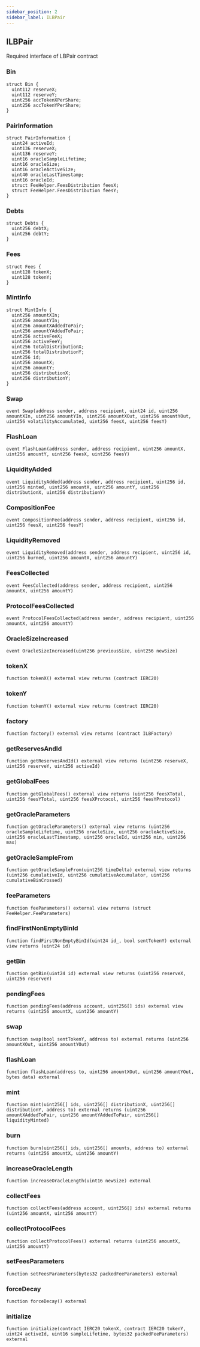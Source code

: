 ```yaml
---
sidebar_position: 2
sidebar_label: ILBPair
---
```


## ILBPair

Required interface of LBPair contract

### Bin

```solidity
struct Bin {
  uint112 reserveX;
  uint112 reserveY;
  uint256 accTokenXPerShare;
  uint256 accTokenYPerShare;
}
```

### PairInformation

```solidity
struct PairInformation {
  uint24 activeId;
  uint136 reserveX;
  uint136 reserveY;
  uint16 oracleSampleLifetime;
  uint16 oracleSize;
  uint16 oracleActiveSize;
  uint40 oracleLastTimestamp;
  uint16 oracleId;
  struct FeeHelper.FeesDistribution feesX;
  struct FeeHelper.FeesDistribution feesY;
}
```

### Debts

```solidity
struct Debts {
  uint256 debtX;
  uint256 debtY;
}
```

### Fees

```solidity
struct Fees {
  uint128 tokenX;
  uint128 tokenY;
}
```

### MintInfo

```solidity
struct MintInfo {
  uint256 amountXIn;
  uint256 amountYIn;
  uint256 amountXAddedToPair;
  uint256 amountYAddedToPair;
  uint256 activeFeeX;
  uint256 activeFeeY;
  uint256 totalDistributionX;
  uint256 totalDistributionY;
  uint256 id;
  uint256 amountX;
  uint256 amountY;
  uint256 distributionX;
  uint256 distributionY;
}
```

### Swap

```solidity
event Swap(address sender, address recipient, uint24 id, uint256 amountXIn, uint256 amountYIn, uint256 amountXOut, uint256 amountYOut, uint256 volatilityAccumulated, uint256 feesX, uint256 feesY)
```

### FlashLoan

```solidity
event FlashLoan(address sender, address recipient, uint256 amountX, uint256 amountY, uint256 feesX, uint256 feesY)
```

### LiquidityAdded

```solidity
event LiquidityAdded(address sender, address recipient, uint256 id, uint256 minted, uint256 amountX, uint256 amountY, uint256 distributionX, uint256 distributionY)
```

### CompositionFee

```solidity
event CompositionFee(address sender, address recipient, uint256 id, uint256 feesX, uint256 feesY)
```

### LiquidityRemoved

```solidity
event LiquidityRemoved(address sender, address recipient, uint256 id, uint256 burned, uint256 amountX, uint256 amountY)
```

### FeesCollected

```solidity
event FeesCollected(address sender, address recipient, uint256 amountX, uint256 amountY)
```

### ProtocolFeesCollected

```solidity
event ProtocolFeesCollected(address sender, address recipient, uint256 amountX, uint256 amountY)
```

### OracleSizeIncreased

```solidity
event OracleSizeIncreased(uint256 previousSize, uint256 newSize)
```

### tokenX

```solidity
function tokenX() external view returns (contract IERC20)
```

### tokenY

```solidity
function tokenY() external view returns (contract IERC20)
```

### factory

```solidity
function factory() external view returns (contract ILBFactory)
```

### getReservesAndId

```solidity
function getReservesAndId() external view returns (uint256 reserveX, uint256 reserveY, uint256 activeId)
```

### getGlobalFees

```solidity
function getGlobalFees() external view returns (uint256 feesXTotal, uint256 feesYTotal, uint256 feesXProtocol, uint256 feesYProtocol)
```

### getOracleParameters

```solidity
function getOracleParameters() external view returns (uint256 oracleSampleLifetime, uint256 oracleSize, uint256 oracleActiveSize, uint256 oracleLastTimestamp, uint256 oracleId, uint256 min, uint256 max)
```

### getOracleSampleFrom

```solidity
function getOracleSampleFrom(uint256 timeDelta) external view returns (uint256 cumulativeId, uint256 cumulativeAccumulator, uint256 cumulativeBinCrossed)
```

### feeParameters

```solidity
function feeParameters() external view returns (struct FeeHelper.FeeParameters)
```

### findFirstNonEmptyBinId

```solidity
function findFirstNonEmptyBinId(uint24 id_, bool sentTokenY) external view returns (uint24 id)
```

### getBin

```solidity
function getBin(uint24 id) external view returns (uint256 reserveX, uint256 reserveY)
```

### pendingFees

```solidity
function pendingFees(address account, uint256[] ids) external view returns (uint256 amountX, uint256 amountY)
```

### swap

```solidity
function swap(bool sentTokenY, address to) external returns (uint256 amountXOut, uint256 amountYOut)
```

### flashLoan

```solidity
function flashLoan(address to, uint256 amountXOut, uint256 amountYOut, bytes data) external
```

### mint

```solidity
function mint(uint256[] ids, uint256[] distributionX, uint256[] distributionY, address to) external returns (uint256 amountXAddedToPair, uint256 amountYAddedToPair, uint256[] liquidityMinted)
```

### burn

```solidity
function burn(uint256[] ids, uint256[] amounts, address to) external returns (uint256 amountX, uint256 amountY)
```

### increaseOracleLength

```solidity
function increaseOracleLength(uint16 newSize) external
```

### collectFees

```solidity
function collectFees(address account, uint256[] ids) external returns (uint256 amountX, uint256 amountY)
```

### collectProtocolFees

```solidity
function collectProtocolFees() external returns (uint256 amountX, uint256 amountY)
```

### setFeesParameters

```solidity
function setFeesParameters(bytes32 packedFeeParameters) external
```

### forceDecay

```solidity
function forceDecay() external
```

### initialize

```solidity
function initialize(contract IERC20 tokenX, contract IERC20 tokenY, uint24 activeId, uint16 sampleLifetime, bytes32 packedFeeParameters) external
```

